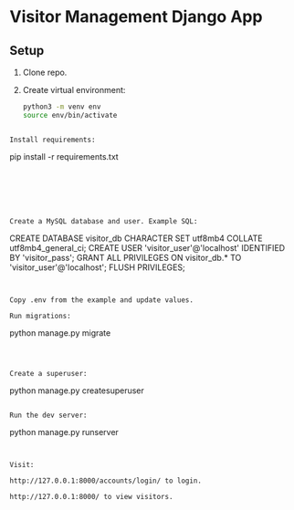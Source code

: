 # Visitor Management Django App

## Setup

1. Clone repo.

2. Create virtual environment:
   ```bash
   python3 -m venv env
   source env/bin/activate
```

Install requirements:  

 ```

pip install -r requirements.txt
   ```






Create a MySQL database and user. Example SQL:

```
CREATE DATABASE visitor_db CHARACTER SET utf8mb4 COLLATE utf8mb4_general_ci;
CREATE USER 'visitor_user'@'localhost' IDENTIFIED BY 'visitor_pass';
GRANT ALL PRIVILEGES ON visitor_db.* TO 'visitor_user'@'localhost';
FLUSH PRIVILEGES;
```


Copy .env from the example and update values.

Run migrations:
```
python manage.py migrate
```



Create a superuser: 
```
  python manage.py createsuperuser

```

Run the dev server:   
```
python manage.py runserver

```


Visit:

http://127.0.0.1:8000/accounts/login/ to login.

http://127.0.0.1:8000/ to view visitors.